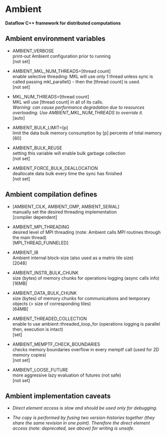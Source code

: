Ambient
=======
**Dataflow C++ framework for distributed computations**

## Ambient environment variables

- AMBIENT_VERBOSE  
  print-out Ambient configuration prior to running  
  [not set]

- AMBIENT_MKL_NUM_THREADS=[thread count]  
  enable selective threading: MKL will use only 1 thread unless sync is called passing mkl_parallel() - then the [thread count] is used.  
  [not set]

- MKL_NUM_THREADS=[thread count]  
  MKL will use [thread count] in all of its calls.  
  *Warning: can cause performance degradation due to resources overloading. Use AMBIENT_MKL_NUM_THREADS to override it.*  
  [auto]
                                            
- AMBIENT_BULK_LIMIT=[p]  
  limit the data bulk memory consumption by [p] percents of total memory  
  [60]
                                            
- AMBIENT_BULK_REUSE  
  setting this variable will enable bulk garbage collection  
  [not set]
                                            
- AMBIENT_FORCE_BULK_DEALLOCATION  
  deallocate data bulk every time the sync has finished  
  [not set]


## Ambient compilation defines

- [AMBIENT_CILK, AMBIENT_OMP, AMBIENT_SERIAL]  
  manually set the desired threading implementation  
  [compiler dependent]

- AMBIENT_MPI_THREADING  
  desired level of MPI threading (note: Ambient calls MPI routines through the main thread)  
  [MPI_THREAD_FUNNELED]
                                            
- AMBIENT_IB  
  Ambient internal block-size (also used as a matrix tile size)  
  [2048]
                                            
- AMBIENT_INSTR_BULK_CHUNK  
  size (bytes) of memory chunks for operations logging (async calls info)  
  [16MB]
                                            
- AMBIENT_DATA_BULK_CHUNK  
  size (bytes) of memory chunks for communications and temporary objects (> size of corresponding tiles)  
  [64MB]
                                            
- AMBIENT_THREADED_COLLECTION  
  enable to use ambient::threaded_loop_for (operations logging is parallel then, execution is intact)  
  [set]
                                            
- AMBIENT_MEMPTF_CHECK_BOUNDARIES  
  checks memory boundaries overflow in every memptf call (used for 2D memory copies)  
  [not set]
                                            
- AMBIENT_LOOSE_FUTURE  
  more aggressive lazy evaluation of futures (not safe)  
  [not set]


## Ambient implementation caveats

- *Direct element access is slow and should be used only for debugging.*

- *The copy is performed by fusing two version-histories together (they share the same revision in one point).
  Therefore the direct element access (note: deprecated, see above) for writing is unsafe.*

